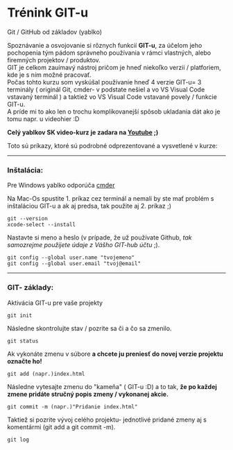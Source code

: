 # Trénink GIT-u

Git / GitHub od základov (yablko)

Spoznávanie a osvojovanie si rôznych funkcií **GIT-u**, 
za účelom jeho pochopenia tým pádom správneho používania v rámci vlastných, alebo firemných projektov / produktov.  
GIT je celkom zauímavý nástroj pričom je hneď niekoľko verzii / platforiem, kde je s ním možné pracovať.  
Počas tohto kurzu som vyskúšal používanie hneď  4 verzie GIT-u= 3 terminály ( originál Git, cmder- v podstate nešiel a vo VS Visual Code vstavaný terminál ) 
a taktiež vo VS Visual Code vstavané povely / funkcie GIT-u.  
A príde mi to ako len o trochu komplikovanejší spôsob ukladania dát ako je tomu napr. u videohier :D

**Celý yablkov SK video-kurz je zadara na [Youtube](https://www.youtube.com/watch?v=0v5K4GvK4Gs&t=939s) ;)**

Toto sú príkazy, ktoré sú podrobné odprezentované 
a vysvetlené v kurze:

---

### Inštalácia:

Pre Windows yablko odporúča [cmder](http://cmder.net/)

Na Mac-Os spustite 1. príkaz cez terminál 
a nemali by ste mať problém s inštaláciou GIT-u 
a ak aj predsa, tak použite aj 2. príkaz ;)

```
git --version
xcode-select --install
```

Nastavte si meno a heslo (v prípade, že už používate Github, _tak samozrejme použijete údaje z Vášho GIT-hub účtu_ ;).

```
git config --global user.name "tvojemeno"
git config --global user.email "tvoj@email"
```

---

### GIT- základy:

Aktivácia GIT-u pre vaše projekty

```
git init
```

Následne skontrolujte stav / pozrite sa či a čo sa zmenilo.

```
git status
```

Ak vykonáte zmenu v súbore **a chcete ju preniesť do novej verzie projektu označte ho!**

```
git add (napr.)index.html
```

Následne vytesajte zmenu do "kameňa" ( GIT-u :D)
a to tak, **že po každej zmene pridáte stručný popis zmeny / vykonanej akcie.**

```
git commit -m (napr.)"Pridanie index.html"
```

Taktiež si pozrite vývoj celého projektu- jednotlivé pridané zmeny aj s komentármi (git add a git commit -m).

```
git log
```